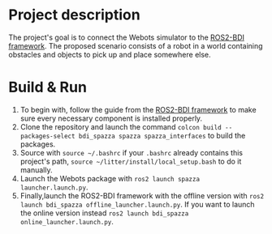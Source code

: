 # Project description #

The project's goal is to connect the Webots simulator to the [ROS2-BDI framework](https://github.com/devis12/ROS2-BDI).
The proposed scenario consists of a robot in a world containing obstacles and objects to pick up and place somewhere else.

# Build & Run # 

1. To begin with, follow the guide from the [ROS2-BDI framework](https://github.com/devis12/ROS2-BDI) to make sure every necessary component is installed properly.
2. Clone the repository and launch the command ``colcon build --packages-select bdi_spazza spazza spazza_interfaces`` to build the packages.
3. Source with ``source ~/.bashrc`` if your ``.bashrc`` already contains this project's path, ``source ~/litter/install/local_setup.bash`` to do it manually.
3. Launch the Webots package with ``ros2 launch spazza launcher.launch.py``.
4. Finally,launch the ROS2-BDI framework with the offline version with ``ros2 launch bdi_spazza offline_launcher.launch.py``. If you want to launch the online version instead ``ros2 launch bdi_spazza online_launcher.launch.py``.

